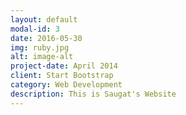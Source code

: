 ```yaml
---
layout: default
modal-id: 3
date: 2016-05-30
img: ruby.jpg
alt: image-alt
project-date: April 2014
client: Start Bootstrap
category: Web Development
description: This is Saugat's Website
---
```

